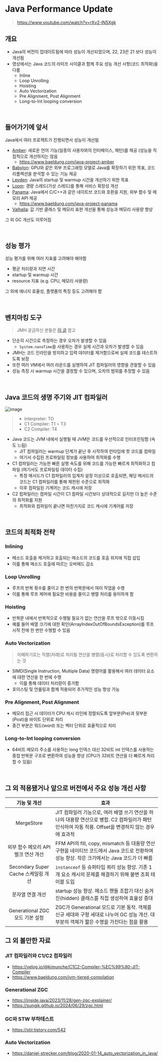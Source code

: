 # Java Performance Update
> https://www.youtube.com/watch?v=rXv2-lN5Xgk

## 개요
- Java의 버전이 업데이트됨에 따라 성능이 개선되었으며, 22, 23은 21 보다 성능이 개선됨
- 영상에서는 Java 코드의 라이프 사이클과 함께 주요 성능 개선 사항(코드 최적화)을 다룸
  - Inline
  - Loop Unrolling
  - Hoisting
  - Auto Vectorization
  - Pre Alignment, Post Alignment
  - Long-to-Int looping conversion

<br/>

## 들어가기에 앞서 
Java에서 여러 프로젝트가 진행되면서 성능이 개선됨
- [Amber](https://openjdk.org/projects/amber/): 새로운 언어 기능(일종의 사용자와의 인터페이스, 패턴)를 제공 (성능을 직접적으로 개선하지는 않음
  - https://www.baeldung.com/java-project-amber
- [Babylon](https://openjdk.org/projects/babylon/): GPU와 같은 외부 프로그래밍 모델로 Java를 확장하기 위한 목표, 코드 리플렉션을 분석할 수 있는 기능 제공
- [Leyden](https://openjdk.org/projects/leyden/): Java의 startup 및 warmup 시간을 개선하기 위한 목표
- [Loom](https://wiki.openjdk.org/display/loom/Main): 경량 스레드(가상 스레드)를 통해 서비스 확장성 개선
- [Panama](https://openjdk.org/projects/panama/): Java에서 C/C++과 같은 네이트브 코드와 호환을 지원, 외부 함수 및 메모리 API 제공
  - https://www.baeldung.com/java-project-panama 
- [Valhalla](https://openjdk.org/projects/valhalla/): 값 기반 클래스 및 메모리 표현 개선을 통해 성능과 메모리 사용량 향상

그 외 GC 개선도 이루어짐

<br/>

## 성능 평가
성능 평가를 위해 여러 지표를 고려해야 해야함
- 평균 처리량과 지연 시간
- startup 및 warmup 시간
- resource 지표 (e.g. CPU, 메모리 사용량)

그 외에 에너지 효율성, 플랫폼의 특징 등도 고려해야 함

<br/>

## 벤치마킹 도구
> JMH 궁금하신 분들은 [이 글](https://github.com/sipe-team/3-1_spurt/tree/main/playground/ruthetum/practice/benchmark) 참고

- 단순히 시간으로 측정하는 경우 오차가 발생할 수 있음
  - `System.nanoTime`을 사용하는 경우 실제 시간과 오차가 발생할 수 있음
- JMH는 코드 인라인을 방지하고 입력 데이터를 제거함으로써 실제 코드를 테스트하도록 보장
- 또한 여러 VM에서 여러 라운드를 실행하여 JIT 컴파일러의 영향을 관찰할 수 있음
- 성능 측정 시 warmup 시간을 결정할 수 있으며, 오차의 범위를 추정할 수 있음

<br/>

## Java 코드의 생명 주기와 JIT 컴파일러

![image](https://www.baeldung.com/wp-content/uploads/2021/07/3.png)

> - Interpreter: TO
> - C1 Compiler: T1 ~ T3
> - C2 Compiler: T4

- Java 코드는 JVM 내에서 실행될 때 JVM은 코드를 우선적으로 인터프린팅함 (속도 느림)
  - JIT 컴파일러는 warmup 단계가 끝난 후 시작하여 런타임에 핫 코드를 컴파일
  - 여기서 수집된 프로파일링 정보를 사용하여 최적화를 수행
- C1 컴파일러는 가능한 빠른 실행 속도를 위해 코드를 가능한 빠르게 최적화하고 컴파일 (여기서도 프로파일링 데이터 수집)
  - 특정 메서드가 C1 컴파일러의 임계치 설정 이상으로 호출되면, 해당 메서드의 코드는 C1 컴파일러를 통해 제한된 수준으로 최적화
  - 이후 컴파일된 기계어는 코드 캐시에 저장
- C2 컴파일러는 컴파일 시간이 C1 컴파일 시간보다 상대적으로 길지만 더 높은 수준의 최적화를 지원
  - 최적화와 컴파일이 끝나면 마찬가지로 코드 캐시에 기계어를 저장

<br/>

## 코드의 최적화 전략
### Inlining
- 메소드 호출을 제거하고 호출되는 메소드의 코드를 호출 위치에 직접 삽입
- 이를 통해 메소드 호출에 따르는 오버헤드 감소

### Loop Unrolling
- 루프의 반복 횟수를 줄이고 한 번의 반복문에서 여러 작업을 수행
- 이를 통해 루프 제어에 필요한 비용을 줄이고 병렬 처리를 용이하게 함

### Hoisting
- 반복문 내에서 반복적으로 수행될 필요가 없는 연산을 루프 밖으로 이동시킴
- 예를 들어 배열 크기에 대한 확인(ArrayIndexOutOfBoundsException)를 루프 시작 전에 한 번만 수행할 수 있음

### Auto Vectorization
> 이해하기로는 직렬(차례)로 처리될 연산을 병렬(동시)로 처리할 수 있도록 변환하는 것
- SIMD(Single Instruction, Multiple Data) 명령어를 활용해서 여러 데이터 요소에 대한 연산을 한 번에 수행
  - 이를 통해 데이터 처리량이 증가함
- 호이스팅 및 언롤링과 함께 적용되어 추가적인 성능 향상 가능

### Pre Alignment, Post Alignment
- 메모리 접근 시 데이터가 CPU 캐시 라인에 정렬되도록 앞부분(Pre)과 뒷부분(Post)을 바이트 단위로 처리
- 중간 부분은 워드(word) 또는 벡터 단위로 효율적으로 처리

### Long-to-Int looping conversion
- 64비트 메모리 주소를 사용하는 long 인덱스 대신 32비트 int 인덱스를 사용하는 중첩 반복문 구조로 변환하여 성능을 향상 (CPU가 32비트 연산을 더 빠르게 처리할 수 있음)

<br/>

## 그 외 적용됐거나 앞으로 버전에서 주요 성능 개선 사항

|          **기능 및 개선**          | **효과**                                                                                           |
|:-----------------------------:|--------------------------------------------------------------------------------------------------|
|          MergeStore           | JIT 컴파일러 기능으로, 여러 배열 쓰기 연산을 하나의 대용량 연산으로 병합. C2 컴파일러가 패턴 인식하여 자동 적용. Offset을 변경하지 않는 경우에 효과적     |
|    외부 함수 메모리 API 벌크 연산 개선     | FFM API의 fill, copy, mismatch 등 대용량 연산 구현을 네이티브 코드에서 Java 코드로 전환하여 성능 향상. 작은 크기에서는 Java 코드가 더 빠름 |
| Secondary Super Cache 스케일링 개선 | `instanceof` 등 슈퍼타입 쿼리 성능 향상. 기존 1개 요소 캐시의 문제를 해결하기 위해 불변 조회 테이블 도입                              |
|           문자열 연결 개선           | startup 성능 향상. 메소드 핸들 조합기 대신 숨겨진(hidden) 클래스를 직접 생성하여 효율성 증대                                     |
|   Generational ZGC 모드 기본 설정   | ZGC가 Generational 모드로 기본 동작. 객체를 신규 세대와 구형 세대로 나누어 GC 성능 개선. 대부분의 객체가 짧은 수명을 가진다는 점을 활용          |



## 그 외 볼만한 자료
### JIT 컴파일러와 C1/C2 컴파일러
- https://velog.io/@kimunche/C1C2-Compiler-%EC%99%80-JIT-Compiler
- https://www.baeldung.com/jvm-tiered-compilation

### Generational ZGC
- https://inside.java/2023/11/28/gen-zgc-explainer/
- https://sungjk.github.io/2024/06/29/zgc.html

### GC와 STW 부하테스트
- https://stir.tistory.com/542

### Auto Vectorization
- https://daniel-strecker.com/blog/2020-01-14_auto_vectorization_in_java/
